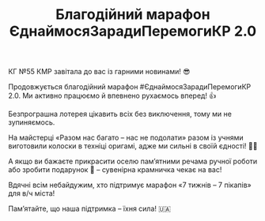 ﻿---
title: Благодійний марафон ЄднаймосяЗарадиПеремогиКР 2.0
---

КГ №55 КМР завітала до вас із гарними новинами! 😎

Продовжується благодійний марафон #ЄднаймосяЗарадиПеремогиКР 2.0. Ми активно працюємо й впевнено рухаємось вперед! 👍

Безпрограшна лотерея цікавить всіх без виключення, тому ми не зупиняємось.

На майстерці «Разом нас багато – нас не подолати» разом із учнями виготовили колоски в техніці оригамі, адже ми сильні в своїй єдності! 🫶🏻

А якщо ви бажаєте прикрасити оселю пам’ятними речама ручної роботи або зробити подарунок 🎁 – сувенірна крамничка чекає на вас!

Вдячні всім небайдужим, хто підтримує марафон «7 тижнів – 7 пікапів» для в/ч міста!

Пам’ятайте, що наша підтримка – їхня сила! 🇺🇦

<slideshow />

